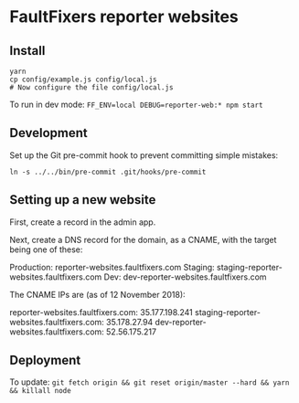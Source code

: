 FaultFixers reporter websites
=============================

## Install

```
yarn
cp config/example.js config/local.js
# Now configure the file config/local.js
```

To run in dev mode: `FF_ENV=local DEBUG=reporter-web:* npm start`

## Development

Set up the Git pre-commit hook to prevent committing simple mistakes:

```
ln -s ../../bin/pre-commit .git/hooks/pre-commit
```

## Setting up a new website

First, create a record in the admin app.

Next, create a DNS record for the domain, as a CNAME, with the target being one of these:

Production: reporter-websites.faultfixers.com
Staging: staging-reporter-websites.faultfixers.com
Dev: dev-reporter-websites.faultfixers.com

The CNAME IPs are (as of 12 November 2018):

reporter-websites.faultfixers.com: 35.177.198.241
staging-reporter-websites.faultfixers.com: 35.178.27.94
dev-reporter-websites.faultfixers.com: 52.56.175.217

## Deployment

To update: `git fetch origin && git reset origin/master --hard && yarn && killall node`
